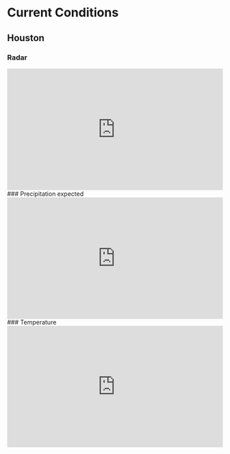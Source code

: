 # Current Conditions
## Houston
### Radar
<div style="display:block!important;position:relative!important;max-width:177.617vh!important;margin:auto!important;padding:0!important;border:0!important"><div style="display:block!important;position:relative!important;width:100%!important;height:0!important;box-sizing:content-box!important;margin:0!important;border:0!important;padding:0 0 56.301%!important;left:0!important;top:0!important;right:0!important;bottom:0!important"><iframe src="https://embed.ventusky.com/?p=30.27;-96.08;6&l=radar" style="display:block!important;position:absolute!important;left:0!important;top:0!important;width:100%!important;height:100%!important;margin:0!important;padding:0!important;border:0!important;right:auto!important;bottom:auto!important" loading="lazy"></iframe></div></div>
### Precipitation expected
<div style="display:block!important;position:relative!important;max-width:177.617vh!important;margin:auto!important;padding:0!important;border:0!important"><div style="display:block!important;position:relative!important;width:100%!important;height:0!important;box-sizing:content-box!important;margin:0!important;border:0!important;padding:0 0 56.301%!important;left:0!important;top:0!important;right:0!important;bottom:0!important"><iframe src="https://embed.ventusky.com/?p=30.27;-96.08;6&l=rain-3h" style="display:block!important;position:absolute!important;left:0!important;top:0!important;width:100%!important;height:100%!important;margin:0!important;padding:0!important;border:0!important;right:auto!important;bottom:auto!important" loading="lazy"></iframe></div></div>
### Temperature
<div style="display:block!important;position:relative!important;max-width:177.617vh!important;margin:auto!important;padding:0!important;border:0!important"><div style="display:block!important;position:relative!important;width:100%!important;height:0!important;box-sizing:content-box!important;margin:0!important;border:0!important;padding:0 0 56.301%!important;left:0!important;top:0!important;right:0!important;bottom:0!important"><iframe src="https://embed.ventusky.com/?p=30.27;-96.08;6&l=temperature-2m" style="display:block!important;position:absolute!important;left:0!important;top:0!important;width:100%!important;height:100%!important;margin:0!important;padding:0!important;border:0!important;right:auto!important;bottom:auto!important" loading="lazy"></iframe></div></div>